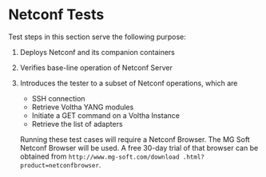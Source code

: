# Netconf Tests

Test steps in this section serve the following purpose:

1. Deploys Netconf and its companion containers
2. Verifies base-line operation of Netconf Server
3. Introduces the tester to a subset of Netconf operations, which are
   * SSH connection 
   * Retrieve Voltha YANG modules
   * Initiate a GET command on a Voltha Instance
   * Retrieve the list of adapters
   
   
   Running these test cases will require a Netconf Browser.  The MG Soft 
   Netconf Browser will be used.  A free 30-day trial of that browser can be
    obtained from ```http://www.mg-soft.com/download
    .html?product=netconfbrowser```.  

